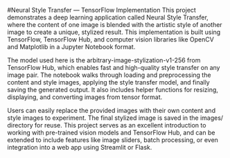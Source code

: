 #Neural Style Transfer — TensorFlow Implementation
This project demonstrates a deep learning application called Neural Style Transfer, where the content of one image is blended with the artistic style of another image to create a unique, stylized result. This implementation is built using TensorFlow, TensorFlow Hub, and computer vision libraries like OpenCV and Matplotlib in a Jupyter Notebook format.

The model used here is the arbitrary-image-stylization-v1-256 from TensorFlow Hub, which enables fast and high-quality style transfer on any image pair. The notebook walks through loading and preprocessing the content and style images, applying the style transfer model, and finally saving the generated output. It also includes helper functions for resizing, displaying, and converting images from tensor format.

Users can easily replace the provided images with their own content and style images to experiment. The final stylized image is saved in the images/ directory for reuse. This project serves as an excellent introduction to working with pre-trained vision models and TensorFlow Hub, and can be extended to include features like image sliders, batch processing, or even integration into a web app using Streamlit or Flask.

